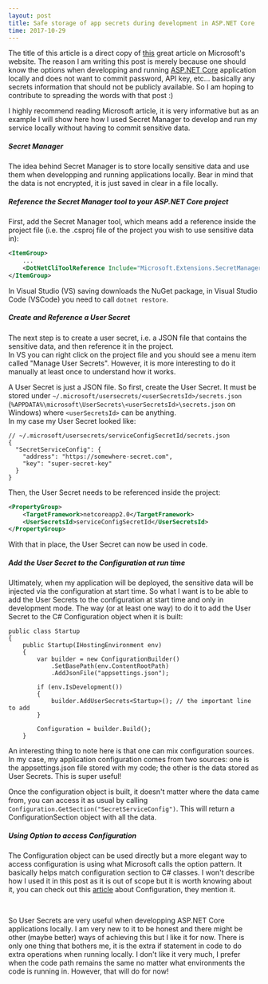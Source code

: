 ```yaml
---
layout: post
title: Safe storage of app secrets during development in ASP.NET Core
time: 2017-10-29
---
```


The title of this article is a direct copy of [this](https://docs.microsoft.com/en-us/aspnet/core/security/app-secrets?tabs=visual-studio) great article on Microsoft's website. The reason I am writing this post is merely because one should know the options when developping and running [ASP.NET Core](https://docs.microsoft.com/en-us/aspnet/core/) application locally and does not want to commit password, API key, etc... basically any secrets information that should not be publicly available. So I am hoping to contribute to spreading the words with that post :)

I highly recommend reading Microsoft article, it is very informative but as an example I will show here how I used Secret Manager to develop and run my service locally without having to commit sensitive data.

##### Secret Manager

The idea behind Secret Manager is to store locally sensitive data and use them when developping and running applications locally. Bear in mind that the data is not encrypted, it is just saved in clear in a file locally.

##### Reference the Secret Manager tool to your ASP.NET Core project

First, add the Secret Manager tool, which means add a reference inside the project file (i.e. the .csproj file of the project you wish to use sensitive data in):
```xml
<ItemGroup>
    ...
    <DotNetCliToolReference Include="Microsoft.Extensions.SecretManager.Tools" Version="2.0.0" />
</ItemGroup>
```

In Visual Studio (VS) saving downloads the NuGet package, in Visual Studio Code (VSCode) you need to call `dotnet restore`.


##### Create and Reference a User Secret

The next step is to create a user secret, i.e. a JSON file that contains the sensitive data, and then reference it in the project.
<br/>
In VS you can right click on the project file and you should see a menu item called "Manage User Secrets". However, it is more interesting to do it manually at least once to understand how it works.

A User Secret is just a JSON file. So first, create the User Secret. It must be stored under `~/.microsoft/usersecrets/<userSecretsId>/secrets.json` (`%APPDATA%\microsoft\UserSecrets\<userSecretsId>\secrets.json` on Windows) where `<userSecretsId>` can be anything.
<br/>
In my case my User Secret looked like:
```
// ~/.microsoft/usersecrets/serviceConfigSecretId/secrets.json
{
  "SecretServiceConfig": {
    "address": "https://somewhere-secret.com",
    "key": "super-secret-key"
  }
}
```

Then, the User Secret needs to be referenced inside the project:
```xml
<PropertyGroup>
    <TargetFramework>netcoreapp2.0</TargetFramework>
    <UserSecretsId>serviceConfigSecretId</UserSecretsId>
</PropertyGroup>
```

With that in place, the User Secret can now be used in code.


##### Add the User Secret to the Configuration at run time

Ultimately, when my application will be deployed, the sensitive data will be injected via the configuration at start time. So what I want is to be able to add the User Secrets to the configuration at start time and only in development mode. The way (or at least one way) to do it to add the User Secret to the C# Configuration object when it is built:
```
public class Startup
{
    public Startup(IHostingEnvironment env)
    {
        var builder = new ConfigurationBuilder()
            .SetBasePath(env.ContentRootPath)
            .AddJsonFile("appsettings.json");

        if (env.IsDevelopment())
        {
            builder.AddUserSecrets<Startup>(); // the important line to add
        }

        Configuration = builder.Build();
    }
```
An interesting thing to note here is that one can mix configuration sources. In my case, my application configuration comes from two sources: one is the appsettings.json file stored with my code; the other is the data stored as User Secrets. This is super useful!

Once the configuration object is built, it doesn't matter where the data came from, you can access it as usual by calling `Configuration.GetSection("SecretServiceConfig")`. This will return a ConfigurationSection object with all the data.


##### Using Option to access Configuration

The Configuration object can be used directly but a more elegant way to access configuration is using what Microsoft calls the option pattern. It basically helps match configuration section to C# classes. I won't describe how I used it in this post as it is out of scope but it is worth knowing about it, you can check out this [article](https://docs.microsoft.com/en-us/aspnet/core/fundamentals/configuration?tabs=basicconfiguration) about Configuration, they mention it.

<br/>

So User Secrets are very useful when developping ASP.NET Core applications locally. I am very new to it to be honest and there might be other (maybe better) ways of achieving this but I like it for now. There is only one thing that bothers me, it is the extra if statement in code to do extra operations when running locally. I don't like it very much, I prefer when the code path remains the same no matter what environments the code is running in. However, that will do for now!